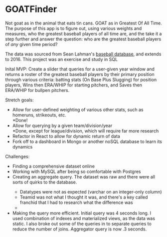 # GOATFinder
Not goat as in the animal that eats tin cans. GOAT as in Greatest Of All Time. 
The purpose of this app is to figure out, using various weights and measures, who the greatest baseball players of all time are, and the take it a step further and answer the question: who are the greatest baseball players of <i>any</i> given time period?

The data was sourced from Sean Lahman's <a href="http://www.seanlahman.com/baseball-archive/statistics/">baseball database</a>, and extends to 2016. This project was an exercise and study in SQL

Inital MVP: Create a slider that queries for a user-given year window and returns a roster of the greatest baseball players by their primary position through various criteria: batting stats (On Base Plus Slugging) for position players, Wins then ERA/WHIP for starting pitchers, and Saves then ERA/WHIP for bullpen pitchers.

Stretch goals: 
<ul>
  <li>Allow for user-defined weighting of various other stats, such as homeruns, strikeouts, etc.</li> *Done!
  <li>Allow for querying by a given team/division/year</li> *Done, except for league/division, which will require far more research
  <li>Refactor in React to allow for dynamic return of data</li>
  <li>Fork off to a dashboard in Mongo or another noSQL database to learn its dynamics</li>
</ul>

Challenges:
 <ul>
  <li>Finding a comprehensive dataset online</li>
  <li>Working with MySQL after being so comfortable with Postgres</li>
  <li>Creating an aggregate query. The dataset was raw and there were all sorts of quirks to the database.</li>
  <ul>
  <li>Datatypes were not as expected (varchar on an integer-only column)</li>
  <li>Teamid was not what I thought it was, and there's a key called franchid that I had to research what the difference was</li>
  <li>
   </ul>
   <li>Making the query more efficient. Initial query was 4 seconds long. I used combination of indexes and materialized views, as the data was static. I also broke out some of the queries in to separate queries to reduce the number of joins. Aggregator query is now .3 seconds.</li>
   
</ul>
